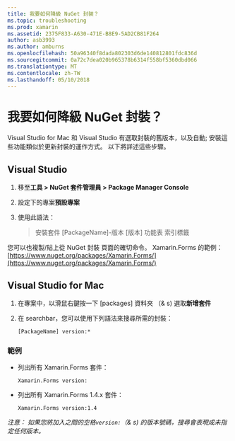 ```yaml
---
title: 我要如何降級 NuGet 封裝？
ms.topic: troubleshooting
ms.prod: xamarin
ms.assetid: 2375F833-A630-471E-B8E9-5AD2CB81F264
author: asb3993
ms.author: amburns
ms.openlocfilehash: 50a96340f8dada802303d6de140812801fdc836d
ms.sourcegitcommit: 0a72c7dea020b965378b6314f558bf5360dbd066
ms.translationtype: MT
ms.contentlocale: zh-TW
ms.lasthandoff: 05/10/2018
---
```

# <a name="how-do-i-downgrade-a-nuget-package"></a>我要如何降級 NuGet 封裝？

Visual Studio for Mac 和 Visual Studio 有選取封裝的舊版本，以及自動; 安裝這些功能類似於更新封裝的運作方式。 以下將詳述這些步驟。

## <a name="visual-studio"></a>Visual Studio
1. 移至**工具 > NuGet 套件管理員 > Package Manager Console**
2. 設定下的專案**預設專案**
3. 使用此語法：

    > 安裝套件 [PackageName]-版本 [版本] 功能表 索引標籤

您可以也複製/貼上從 NuGet 封裝 頁面的確切命令。 Xamarin.Forms 的範例： [https://www.nuget.org/packages/Xamarin.Forms/](https://www.nuget.org/packages/Xamarin.Forms/)

## <a name="visual-studio-for-mac"></a>Visual Studio for Mac
1. 在專案中，以滑鼠右鍵按一下 [packages] 資料夾 （& s) 選取**新增套件**
2. 在 searchbar，您可以使用下列語法來搜尋所需的封裝：

    `[PackageName] version:*`

### <a name="examples"></a>範例 
- 列出所有 Xamarin.Forms 套件： 

    `Xamarin.Forms version:`
- 列出所有 Xamarin.Forms 1.4.x 套件： 

    `Xamarin.Forms version:1.4`

*注意： 如果您將加入之間的空格`version:`（& s) 的版本號碼，搜尋會表現成未指定任何版本。*

